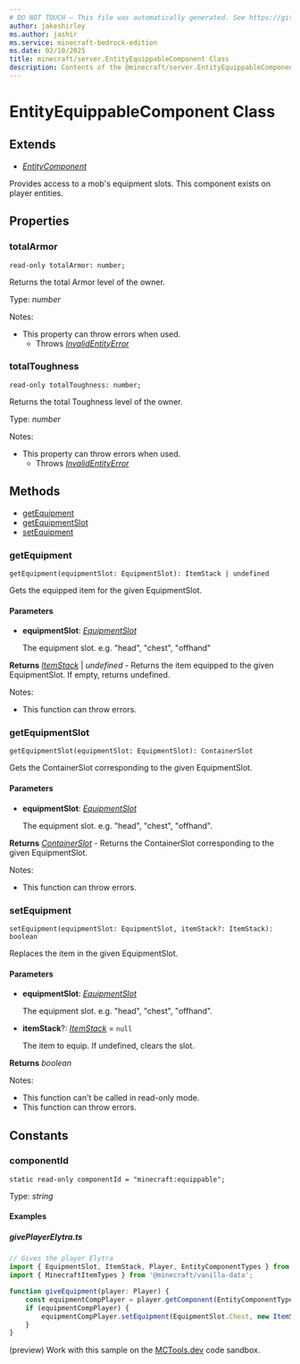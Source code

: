 ```yaml
---
# DO NOT TOUCH — This file was automatically generated. See https://github.com/mojang/minecraftapidocsgenerator to modify descriptions, examples, etc.
author: jakeshirley
ms.author: jashir
ms.service: minecraft-bedrock-edition
ms.date: 02/10/2025
title: minecraft/server.EntityEquippableComponent Class
description: Contents of the @minecraft/server.EntityEquippableComponent class.
---
```

# EntityEquippableComponent Class

## Extends
- [*EntityComponent*](EntityComponent.md)

Provides access to a mob's equipment slots. This component exists on player entities.

## Properties

### **totalArmor**
`read-only totalArmor: number;`

Returns the total Armor level of the owner.

Type: *number*

Notes:
  - This property can throw errors when used.
    - Throws [*InvalidEntityError*](InvalidEntityError.md)

### **totalToughness**
`read-only totalToughness: number;`

Returns the total Toughness level of the owner.

Type: *number*

Notes:
  - This property can throw errors when used.
    - Throws [*InvalidEntityError*](InvalidEntityError.md)

## Methods
- [getEquipment](#getequipment)
- [getEquipmentSlot](#getequipmentslot)
- [setEquipment](#setequipment)

### **getEquipment**
`
getEquipment(equipmentSlot: EquipmentSlot): ItemStack | undefined
`

Gets the equipped item for the given EquipmentSlot.

#### **Parameters**
- **equipmentSlot**: [*EquipmentSlot*](EquipmentSlot.md)
  
  The equipment slot. e.g. "head", "chest", "offhand"

**Returns** [*ItemStack*](ItemStack.md) | *undefined* - Returns the item equipped to the given EquipmentSlot. If empty, returns undefined.
  
Notes:
- This function can throw errors.

### **getEquipmentSlot**
`
getEquipmentSlot(equipmentSlot: EquipmentSlot): ContainerSlot
`

Gets the ContainerSlot corresponding to the given EquipmentSlot.

#### **Parameters**
- **equipmentSlot**: [*EquipmentSlot*](EquipmentSlot.md)
  
  The equipment slot. e.g. "head", "chest", "offhand".

**Returns** [*ContainerSlot*](ContainerSlot.md) - Returns the ContainerSlot corresponding to the given EquipmentSlot.
  
Notes:
- This function can throw errors.

### **setEquipment**
`
setEquipment(equipmentSlot: EquipmentSlot, itemStack?: ItemStack): boolean
`

Replaces the item in the given EquipmentSlot.

#### **Parameters**
- **equipmentSlot**: [*EquipmentSlot*](EquipmentSlot.md)
  
  The equipment slot. e.g. "head", "chest", "offhand".
- **itemStack**?: [*ItemStack*](ItemStack.md) = `null`
  
  The item to equip. If undefined, clears the slot.

**Returns** *boolean*
  
Notes:
- This function can't be called in read-only mode.
- This function can throw errors.

## Constants

### **componentId**
`static read-only componentId = "minecraft:equippable";`

Type: *string*

#### Examples

##### ***givePlayerElytra.ts***

```typescript
// Gives the player Elytra
import { EquipmentSlot, ItemStack, Player, EntityComponentTypes } from '@minecraft/server';
import { MinecraftItemTypes } from '@minecraft/vanilla-data';

function giveEquipment(player: Player) {
    const equipmentCompPlayer = player.getComponent(EntityComponentTypes.Equippable);
    if (equipmentCompPlayer) {
        equipmentCompPlayer.setEquipment(EquipmentSlot.Chest, new ItemStack(MinecraftItemTypes.Elytra));
    }
}
```

(preview) Work with this sample on the [MCTools.dev](https://mctools.dev/?open=gp/givePlayerElytra.ts) code sandbox.
